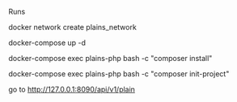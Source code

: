 Runs

docker network create plains_network

docker-compose up -d

docker-compose exec plains-php bash -c "composer install"

docker-compose exec plains-php bash -c "composer init-project"

go to http://127.0.0.1:8090/api/v1/plain
